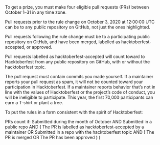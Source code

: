 To get a prize, you must make four eligible pull requests (PRs) between October 1–31 in any time zone.

Pull requests prior to the rule change on October 3, 2020 at 12:00:00 UTC can be to any public repository on GitHub, not just the ones highlighted.

Pull requests following the rule change must be to a participating public repository on GitHub, and have been merged, labelled as hacktoberfest-accepted, or approved.

Pull requests labelled as hacktoberfest-accepted will count toward to Hacktoberfest from any public repository on GitHub, with or without the hacktoberfest topic.

The pull request must contain commits you made yourself. If a maintainer reports your pull request as spam, it will not be counted toward your participation in Hacktoberfest. If a maintainer reports behavior that’s not in line with the values of Hacktoberfest or the project’s code of conduct, you will be ineligible to participate. This year, the first 70,000 participants can earn a T-shirt or plant a tree.

To put the rules in a form consistent with the spirit of Hacktoberfest:

PRs count if: Submitted during the month of October AND Submitted in a public repo AND ( The PR is labelled as hacktoberfest-accepted by a maintainer OR Submitted in a repo with the hacktoberfest topic AND ( The PR is merged OR The PR has been approved ) )
